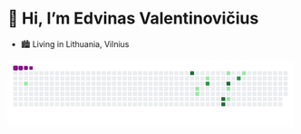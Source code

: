 # 👋 Hi, I’m Edvinas Valentinovičius

- 🏙️ Living in Lithuania, Vilnius

![snake gif](https://github.com/edvinas12173/edvinas12173/blob/output/github-contribution-grid-snake.gif)
